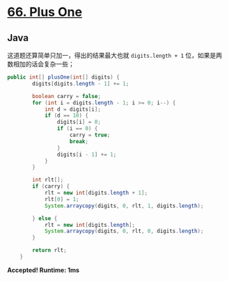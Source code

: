 # [66. Plus One](https://leetcode.com/problems/plus-one/)

## Java

这道题还算简单只加一，得出的结果最大也就 `digits.length + 1` 位，如果是两数相加的话会复杂一些；

```java
public int[] plusOne(int[] digits) {
        digits[digits.length - 1] += 1;

        boolean carry = false;
        for (int i = digits.length - 1; i >= 0; i--) {
            int d = digits[i];
            if (d == 10) {
                digits[i] = 0;
                if (i == 0) {
                    carry = true;
                    break;
                }
                digits[i - 1] += 1;
            }
        }

        int rlt[];
        if (carry) {
            rlt = new int[digits.length + 1];
            rlt[0] = 1;
            System.arraycopy(digits, 0, rlt, 1, digits.length);

        } else {
            rlt = new int[digits.length];
            System.arraycopy(digits, 0, rlt, 0, digits.length);
        }

        return rlt;
    }
```

**Accepted! Runtime: 1ms**